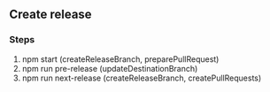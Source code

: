 ## Create release

### Steps
1. npm start (createReleaseBranch, preparePullRequest)
3. npm run pre-release (updateDestinationBranch)
4. npm run next-release (createReleaseBranch, createPullRequests)